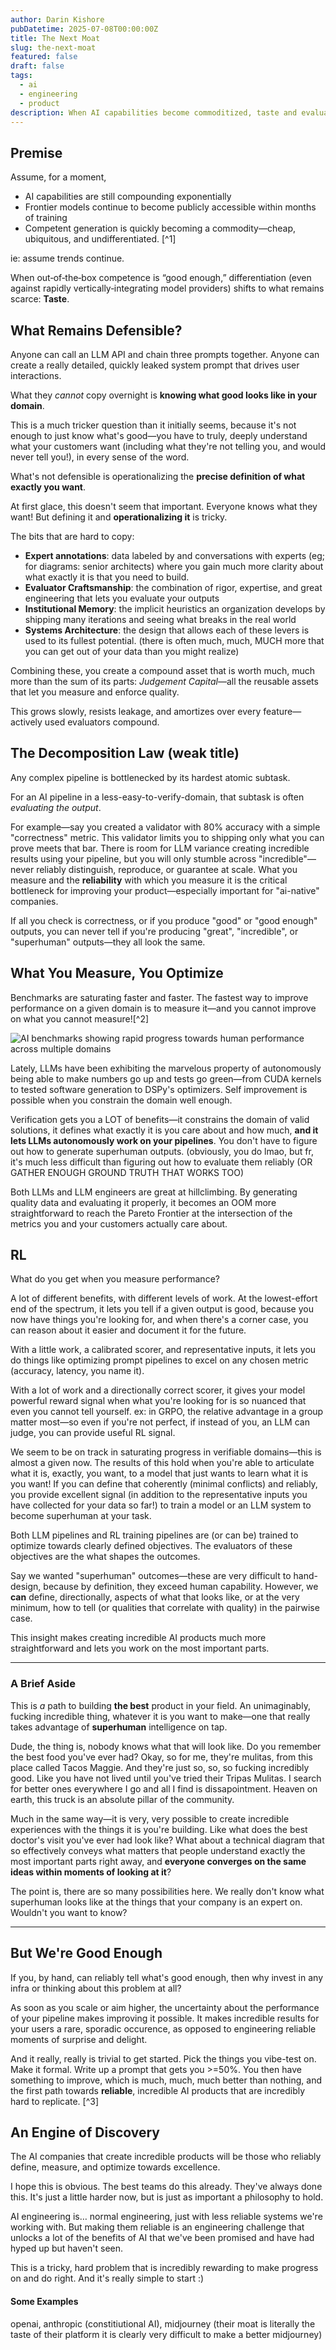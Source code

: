 ```yaml
---
author: Darin Kishore
pubDatetime: 2025-07-08T00:00:00Z
title: The Next Moat
slug: the-next-moat
featured: false
draft: false
tags:
  - ai
  - engineering
  - product
description: When AI capabilities become commoditized, taste and evaluation become the new competitive advantage.
---
```


## Premise

Assume, for a moment,
- AI capabilities are still compounding exponentially
- Frontier models continue to become publicly accessible within months of training
- Competent generation is quickly becoming a commodity—cheap, ubiquitous, and undifferentiated. [^1]

ie: assume trends continue.

When out‑of‑the‑box competence is “good enough,” differentiation (even against rapidly vertically‑integrating model providers) shifts to what remains scarce: **Taste**.

## What Remains Defensible?

Anyone can call an LLM API and chain three prompts together. Anyone can create a really detailed, quickly leaked system prompt that drives user interactions.

What they *cannot* copy overnight is **knowing what good looks like in your domain**.

This is a much tricker question than it initially seems, because it's not enough to just know what's good—you have to truly, deeply understand what your customers want (including what they're not telling you, and would never tell you!), in every sense of the word.

What's not defensible is operationalizing the **precise definition of what exactly you want**.

At first glace, this doesn't seem that important. Everyone knows what they want! But defining it and **operationalizing it** is tricky.

The bits that are hard to copy:
- **Expert annotations**: data labeled by and conversations with experts (eg; for diagrams: senior architects) where you gain much more clarity about what exactly it is that you need to build.
- **Evaluator Craftsmanship**: the combination of rigor, expertise, and great engineering that lets you evaluate your outputs
- **Institutional Memory**: the implicit heuristics an organization develops by shipping many iterations and seeing what breaks in the real world
- **Systems Architecture**: the design that allows each of these levers is used to its fullest potential. (there is often much, much, MUCH more that you can get out of your data than you might realize)

Combining these, you create a compound asset that is worth much, much more than the sum of its parts: *Judgement Capital*—all the reusable assets that let you measure and enforce quality.

This grows slowly, resists leakage, and amortizes over every feature—actively used evaluators compound.

## The Decomposition Law (weak title)

Any complex pipeline is bottlenecked by its hardest atomic subtask.

For an AI pipeline in a less-easy-to-verify-domain, that subtask is often *evaluating the output*.

For example—say you created a validator with 80% accuracy with a simple "correctness" metric. This validator limits you to shipping only what you can prove meets that bar. There is room for LLM variance creating incredible results using your pipeline, but you will only stumble across "incredible"—never reliably distinguish, reproduce, or guarantee at scale. What you measure and the **reliability** with which you measure it is the critical bottleneck for improving your product—especially important for "ai-native" companies.

If all you check is correctness, or if you produce "good" or "good enough" outputs, you can never tell if you're producing "great", "incredible", or "superhuman" outputs—they all look the same.

## What You Measure, You Optimize

Benchmarks are saturating faster and faster. The fastest way to improve performance on a given domain is to measure it—and you cannot improve on what you cannot measure![^2]

![AI benchmarks showing rapid progress towards human performance across multiple domains](./ai-benchmarks-human-performance.png)



Lately, LLMs have been exhibiting the marvelous property of autonomously being able to make numbers go up and tests go green—from CUDA kernels to tested software generation to DSPy's optimizers. Self improvement is possible when you constrain the domain well enough.

Verification gets you a LOT of benefits—it constrains the domain of valid solutions, it defines what exactly it is you care about and how much, **and it lets LLMs autonomously work on your pipelines**. You don't have to figure out how to generate superhuman outputs. (obviously, you do lmao, but fr, it's much less difficult than figuring out how to evaluate them reliably (OR GATHER ENOUGH GROUND TRUTH THAT WORKS TOO)

Both LLMs and LLM engineers are great at hillclimbing. By generating quality data and evaluating it properly, it becomes an OOM more straightforward to reach the Pareto Frontier at the intersection of the metrics you and your customers actually care about.

## RL

What do you get when you measure performance?

A lot of different benefits, with different levels of work. At the lowest-effort end of the spectrum, it lets you tell if a given output is good, because you now have things you're looking for, and when there's a corner case, you can reason about it easier and document it for the future.

With a little work, a calibrated scorer, and representative inputs, it lets you do things like optimizing prompt pipelines to excel on any chosen metric (accuracy, latency, you name it).

With a lot of work and a directionally correct scorer, it gives your model powerful reward signal when what you're looking for is so nuanced that even you cannot tell yourself. ex: in GRPO, the relative advantage in a group matter most—so even if you're not perfect, if instead of you, an LLM can judge, you can provide useful RL signal.

We seem to be on track in saturating progress in verifiable domains—this is almost a given now. The results of this hold when you're able to articulate what it is, exactly, you want, to a model that just wants to learn what it is you want! If you can define that coherently (minimal conflicts) and reliably, you provide excellent signal (in addition to the representative inputs you have collected for your data so far!) to train a model or an LLM system to become superhuman at your task.

Both LLM pipelines and RL training pipelines are (or can be) trained to optimize towards clearly defined objectives. The evaluators of these objectives are the what shapes the outcomes.

Say we wanted "superhuman" outcomes—these are very difficult to hand-design, because by definition, they exceed human capability. However, we **can** define, directionally, aspects of what that looks like, or at the very minimum, how to tell (or qualities that correlate with quality) in the pairwise case.

This insight makes creating incredible AI products much more straightforward and lets you work on the most important parts.

---

### A Brief Aside

This is _a_ path to building **the best** product in your field. An unimaginably, fucking incredible thing, whatever it is you want to make—one that really takes advantage of **superhuman** intelligence on tap.

Dude, the thing is, nobody knows what that will look like. Do you remember the best food you've ever had? Okay, so for me, they're mulitas, from this place called Tacos Maggie. And they're just so, so, so fucking incredibly good. Like you have not lived until you've tried their Tripas Mulitas. I search for better ones everywhere I go and all I find is dissapointment. Heaven on earth, this truck is an absolute pillar of the community.

Much in the same way—it is very, very possible to create incredible experiences with the things it is you're building. Like what does the best doctor's visit you've ever had look like? What about a technical diagram that so effectively conveys what matters that people understand exactly the most important parts right away, and **everyone converges on the same ideas within moments of looking at it**?

The point is, there are so many possibilities here. We really don't know what superhuman looks like at the things that your company is an expert on. Wouldn't you want to know?

---

## But We're Good Enough

If you, by hand, can reliably tell what's good enough, then why invest in any infra or thinking about this problem at all?

As soon as you scale or aim higher, the uncertainty about the performance of your pipeline makes improving it possible. It makes incredible results for your users a rare, sporadic occurence, as opposed to engineering reliable moments of surprise and delight.

And it really, really is trivial to get started. Pick the things you vibe-test on. Make it formal. Write up a prompt that gets you >=50%. You then have something to improve, which is much, much, much better than nothing, and the first path towards **reliable**, incredible AI products that are incredibly hard to replicate. [^3]

## An Engine of Discovery

The AI companies that create incredible products will be those who reliably define, measure, and optimize towards excellence.

I hope this is obvious. The best teams do this already. They've always done this. It's just a little harder now, but is just as important a philosophy to hold.

AI engineering is… normal engineering, just with less reliable systems we're working with. But making them reliable is an engineering challenge that unlocks a lot of the benefits of AI that we've been promised and have had hyped up but haven't seen.

This is a tricky, hard problem that is incredibly rewarding to make progress on and do right. And it's really simple to start :)

#### Some Examples

openai, anthropic (constitiutional AI), midjourney (their moat is literally the taste of their platform it is clearly very difficult to make a better midjourney)
